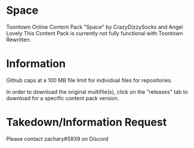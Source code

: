 # Space
Toontown Online Content Pack "Space" by CrazyDizzySocks and Angel Lovely
This Content Pack is currently not fully functional with Toontown Rewritten.

# Information

Github caps at a 100 MB file limit for individual files for repositories.

In order to download the original multifile(s), click on the "releases" tab to download for a specific content pack version.



# Takedown/Information Request
Please contact zachary#5939 on Discord
